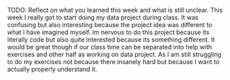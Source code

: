 TODO: Reflect on what you learned this week and what is still unclear.
This week I really got to start doing my data project during class. It was confusing but also interesting because the project idea was different to what I have imagined myself. Im nervous to do this project because its literally code but also quite interested because its something different. It would be great though if our class time can be separated into help with exercises and other half as working on data project. As I am still struggling to do my exercises not because there insanely hard but because I want to actually properly understand it. 